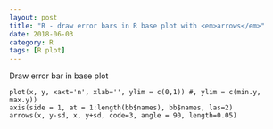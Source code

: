 ```yaml
---
layout: post
title: "R - draw error bars in R base plot with <em>arrows</em>"
date: 2018-06-03
category: R
tags: [R plot]
---
```


Draw error bar in base plot

```
plot(x, y, xaxt='n', xlab='', ylim = c(0,1)) #, ylim = c(min.y, max.y))
axis(side = 1, at = 1:length(bb$names), bb$names, las=2)
arrows(x, y-sd, x, y+sd, code=3, angle = 90, length=0.05)
```
